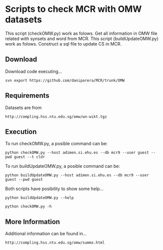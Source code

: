Scripts to check MCR with OMW datasets
=======

This script (checkOMW.py) work as folows. Get all information in OMW file related with synsets and word from MCR.
This script (buildUpdateOMW.py) work as folows. Construct a sql file to update CS in MCR.

Download
-------

Download code executing...
```
svn export https://github.com/daniparera/MCR/trunk/OMW
```

Requirements
-------

Datasets are from
```
http://compling.hss.ntu.edu.sg/omw/wn-wikt.tgz
```

Execution
-------

To run checkOMW.py, a posible command can be:

```
python checkOMW.py --host adimen.si.ehu.es --db mcr9 --user guest --pwd guest --t cldr
```

To run buildUpdateOMW.py, a posible command can be:

```
python buildUpdateOMW.py --host adimen.si.ehu.es --db mcr9 --user guest --pwd guest
```

Both scripts have posibility to show some help...

```
python buildUpdateOMW.py --help
```

```
python checkOMW.py -h
```

More Information
-------

Additional information can be found in...

```
http://compling.hss.ntu.edu.sg/omw/summx.html
```
